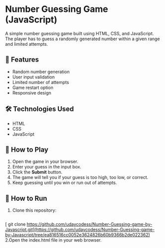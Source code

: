 # Number Guessing Game (JavaScript)

A simple number guessing game built using HTML, CSS, and JavaScript.  
The player has to guess a randomly generated number within a given range and limited attempts.

## 🎯 Features
- Random number generation
- User input validation
- Limited number of attempts
- Game restart option
- Responsive design

## 🛠️ Technologies Used
- HTML
- CSS
- JavaScript

## 🚀 How to Play
1. Open the game in your browser.
2. Enter your guess in the input box.
3. Click the **Submit** button.
4. The game will tell you if your guess is too high, too low, or correct.
5. Keep guessing until you win or run out of attempts.

## 📂 How to Run
1. Clone this repository:
   ```bash
  [ git clone https://github.com/udaycodess/Number-Guessing-game-by-Javascript.git](https://github.com/udaycodess/Number-Guessing-game-by-Javascript/tree/ea816516cc0052e3624826b60b9366b2de022362)
2.Open the index.html file in your web browser.
